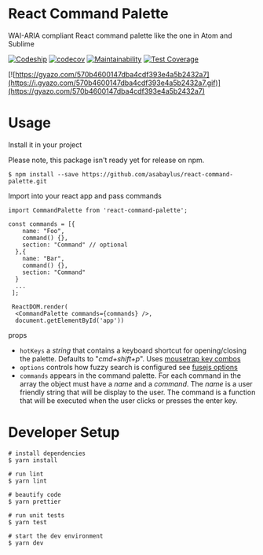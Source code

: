 
# React Command Palette
WAI-ARIA compliant React command palette like the one in Atom and Sublime

[![Codeship](https://img.shields.io/codeship/f7cc0a30-3533-0135-cd98-56b308955afb.svg?style=flat-square)](https://app.codeship.com/projects/227053) 
[![codecov](https://img.shields.io/codecov/c/gh/asabaylus/react-command-palette/master.svg?style=flat-square)](https://codecov.io/gh/asabaylus/react-command-palette)
[![Maintainability](https://api.codeclimate.com/v1/badges/761754992fe0cd293c40/maintainability)](https://codeclimate.com/github/asabaylus/react-command-palette/maintainability)
[![Test Coverage](https://api.codeclimate.com/v1/badges/761754992fe0cd293c40/test_coverage)](https://codeclimate.com/github/asabaylus/react-command-palette/test_coverage)

[![https://gyazo.com/570b4600147dba4cdf393e4a5b2432a7](https://i.gyazo.com/570b4600147dba4cdf393e4a5b2432a7.gif)](https://gyazo.com/570b4600147dba4cdf393e4a5b2432a7) 

# Usage

Install it in your project

Please note, this package isn't ready yet for release on npm.

```
$ npm install --save https://github.com/asabaylus/react-command-palette.git
```

Import into your react app and pass commands

```
import CommandPalette from 'react-command-palette';

const commands = [{
    name: "Foo",
    command() {},
    section: "Command" // optional
  },{
    name: "Bar",
    command() {},
    section: "Command"
  }
  ... 
 ];
 
 ReactDOM.render(
  <CommandPalette commands={commands} />, 
  document.getElementById('app'))
```

props

* ```hotKeys``` a _string_ that contains a keyboard shortcut for opening/closing the palette. Defaults to "_cmd+shift+p_". Uses [mousetrap key combos](https://craig.is/killing/mice)  
* ```options``` controls how fuzzy search is configured see [fusejs options](http://fusejs.io/)
* ```commands``` appears in the command palette. For each command in the array the object must have a _name_ and a _command_. The _name_ is a user friendly string that will be display to the user. The command is a function that will be executed when the user clicks or presses the enter key. 


# Developer Setup
```
# install dependencies
$ yarn install

# run lint
$ yarn lint

# beautify code
$ yarn prettier

# run unit tests
$ yarn test

# start the dev environment
$ yarn dev
```
